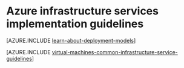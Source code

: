 <properties
	pageTitle="Azure infrastructure services implementation guidelines"
	description="Learn about the key design and implementation guidelines for deploying an IT workload in Azure infrastructure services."
	documentationCenter=""
	services="virtual-machines-windows"
	authors="squillace"
	manager="timlt"
	editor=""
	tags="azure-service-management,azure-resource-manager"/>

<tags
	ms.service="virtual-machines-windows"
	ms.date="05/27/2016"
	wacn.date=""/>

# Azure infrastructure services implementation guidelines

[AZURE.INCLUDE [learn-about-deployment-models](../includes/learn-about-deployment-models-both-include.md)]

[AZURE.INCLUDE [virtual-machines-common-infrastructure-service-guidelines](../includes/virtual-machines-common-infrastructure-service-guidelines.md)]
